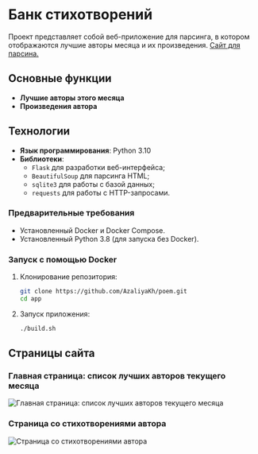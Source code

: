 # Банк стихотворений

Проект представляет собой веб-приложение для парсинга, в котором отображаются лучшие авторы месяца и их произведения. [Сайт для парсина.](https://stihi.ru/)

## Основные функции

- **Лучшие авторы этого месяца**
- **Произведения автора**

## Технологии

- **Язык программирования**: Python 3.10
- **Библиотеки**:
  - `Flask` для разработки веб-интерфейса;
  - `BeautifulSoup` для парсинга HTML;
  - `sqlite3` для работы с базой данных;
  - `requests` для работы с HTTP-запросами.

### Предварительные требования

- Установленный Docker и Docker Compose.
- Установленный Python 3.8 (для запуска без Docker).

### Запуск с помощью Docker

1. Клонирование репозитория:

   ```bash
   git clone https://github.com/AzaliyaKh/poem.git
   cd app
   ```

2. Запуск приложения:

   ```bash
   ./build.sh
   ```

## Страницы сайта

### Главная страница: список лучших авторов текущего месяца
![Главная страница: список лучших авторов текущего месяца](ressdme_img/img1.png)
### Страница со стихотворениями автора
![Страница со стихотворениями автора](ressdme_img/img2.png)
